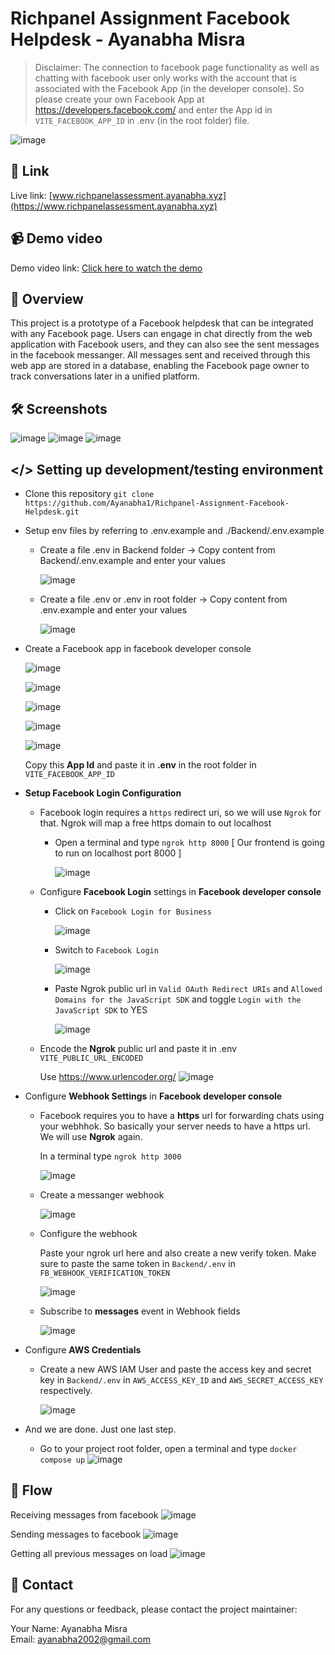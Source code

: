 # Richpanel Assignment Facebook Helpdesk - Ayanabha Misra

> Disclaimer: The connection to facebook page functionality as well as chatting with facebook user only works with the account that is associated with the Facebook App (in the developer console). So please create your own Facebook App at https://developers.facebook.com/ and enter the App id in `VITE_FACEBOOK_APP_ID` in .env (in the root folder) file.

![image](https://github.com/Ayanabha1/Richpanel-Assignment-Facebook-Helpdesk/assets/63809278/a0a57f82-6d8e-4662-999b-ea4919f7a2cd)

## 🔗 Link

Live link: [www.richpanelassessment.ayanabha.xyz](https://www.richpanelassessment.ayanabha.xyz)

## 📹 Demo video

Demo video link: [Click here to watch the demo](https://drive.google.com/file/d/1ixcFvFHSHsq8-tvjZFUlNShPiuhHi8vw/view?usp=drive_link)

## 📖 Overview

This project is a prototype of a Facebook helpdesk that can be integrated with any Facebook page. Users can engage in chat directly from the web application with Facebook users, and they can also see the sent messages in the facebook messanger. All messages sent and received through this web app are stored in a database, enabling the Facebook page owner to track conversations later in a unified platform.

## 🛠 Screenshots

![image](https://github.com/Ayanabha1/Richpanel-Assignment-Facebook-Helpdesk/assets/63809278/316b4160-2d99-4020-8718-5990199271c2)
![image](https://github.com/Ayanabha1/Richpanel-Assignment-Facebook-Helpdesk/assets/63809278/9e720b76-84b5-4d13-9541-481d41ec1d94)
![image](https://github.com/Ayanabha1/Richpanel-Assignment-Facebook-Helpdesk/assets/63809278/b1c4123c-e213-43ed-859a-ce96f4038d49)

## </> Setting up development/testing environment

- Clone this repository `git clone https://github.com/Ayanabha1/Richpanel-Assignment-Facebook-Helpdesk.git`
- Setup env files by referring to .env.example and ./Backend/.env.example

  - Create a file .env in Backend folder -> Copy content from Backend/.env.example and enter your values

    ![image](https://github.com/Ayanabha1/Richpanel-Assignment-Facebook-Helpdesk/assets/63809278/3ffb8cde-660c-41c9-9e3e-366d5e918238)

  - Create a file .env or .env in root folder -> Copy content from .env.example and enter your values

    ![image](https://github.com/Ayanabha1/Richpanel-Assignment-Facebook-Helpdesk/assets/63809278/602d74e7-5446-4c60-b732-97a62ed1ac5f)

- Create a Facebook app in facebook developer console

  ![image](https://github.com/Ayanabha1/Richpanel-Assignment-Facebook-Helpdesk/assets/63809278/a7217b67-6fb8-41f8-af85-b3cfda391949)

  ![image](https://github.com/Ayanabha1/Richpanel-Assignment-Facebook-Helpdesk/assets/63809278/499a478c-b0a0-4f93-b99a-c68170e805ff)

  ![image](https://github.com/Ayanabha1/Richpanel-Assignment-Facebook-Helpdesk/assets/63809278/123e1ec3-9ae9-4b56-898b-141f467be800)

  ![image](https://github.com/Ayanabha1/Richpanel-Assignment-Facebook-Helpdesk/assets/63809278/e049af96-10f1-43dc-a09f-3c1eba07f0b4)

  ![image](https://github.com/Ayanabha1/Richpanel-Assignment-Facebook-Helpdesk/assets/63809278/a89237a5-f841-4da5-b5e6-85f9a3e5f728)

  Copy this **App Id** and paste it in **.env** in the root folder in `VITE_FACEBOOK_APP_ID`

- **Setup Facebook Login Configuration**

  - Facebook login requires a `https` redirect uri, so we will use `Ngrok` for that. Ngrok will map a free https domain to out localhost

    - Open a terminal and type `ngrok http 8000` [ Our frontend is going to run on localhost port 8000 ]

      ![image](https://github.com/Ayanabha1/Richpanel-Assignment-Facebook-Helpdesk/assets/63809278/14196c2b-1946-479f-b7c8-981427fcd2b4)

  - Configure **Facebook Login** settings in **Facebook developer console**

    - Click on `Facebook Login for Business`

      ![image](https://github.com/Ayanabha1/Richpanel-Assignment-Facebook-Helpdesk/assets/63809278/0f07c818-55d3-4d9a-8393-eefa2a2b1067)

    - Switch to `Facebook Login`

      ![image](https://github.com/Ayanabha1/Richpanel-Assignment-Facebook-Helpdesk/assets/63809278/c7ce335f-885e-4985-bb00-375927d23b06)

    - Paste Ngrok public url in `Valid OAuth Redirect URIs` and `Allowed Domains for the JavaScript SDK` and toggle `Login with the JavaScript SDK` to YES

      ![image](https://github.com/Ayanabha1/Richpanel-Assignment-Facebook-Helpdesk/assets/63809278/a543c098-d750-4b4d-afd3-2c9406845ab3)

  - Encode the **Ngrok** public url and paste it in .env `VITE_PUBLIC_URL_ENCODED`

    Use https://www.urlencoder.org/
    ![image](https://github.com/Ayanabha1/Richpanel-Assignment-Facebook-Helpdesk/assets/63809278/be417e9d-4aa5-4cb7-af67-2012e13701e6)

- Configure **Webhook Settings** in **Facebook developer console**

  - Facebook requires you to have a **https** url for forwarding chats using your webhhok. So basically your server needs to have a https url. We will use **Ngrok** again.

    In a terminal type `ngrok http 3000`

    ![image](https://github.com/Ayanabha1/Richpanel-Assignment-Facebook-Helpdesk/assets/63809278/5128bd76-58f5-4092-ba5f-afa41e51a551)

  - Create a messanger webhook

    ![image](https://github.com/Ayanabha1/Richpanel-Assignment-Facebook-Helpdesk/assets/63809278/45f2b92b-770d-4249-bd65-8917802539d2)

  - Configure the webhook

    Paste your ngrok url here and also create a new verify token. Make sure to paste the same token in `Backend/.env` in `FB_WEBHOOK_VERIFICATION_TOKEN`

    ![image](https://github.com/Ayanabha1/Richpanel-Assignment-Facebook-Helpdesk/assets/63809278/fff74a25-6a07-43c4-9e3b-77d645c566bf)

  - Subscribe to **messages** event in Webhook fields

    ![image](https://github.com/Ayanabha1/Richpanel-Assignment-Facebook-Helpdesk/assets/63809278/ca726a82-5256-40f2-981a-b69c7fe17fac)

- Configure **AWS Credentials**

  - Create a new AWS IAM User and paste the access key and secret key in `Backend/.env` in `AWS_ACCESS_KEY_ID` and `AWS_SECRET_ACCESS_KEY` respectively.

    ![image](https://github.com/Ayanabha1/Richpanel-Assignment-Facebook-Helpdesk/assets/63809278/bde99756-95a4-41e8-8a77-66361ee006ab)

- And we are done. Just one last step.
  - Go to your project root folder, open a terminal and type `docker compose up`
    ![image](https://github.com/Ayanabha1/Richpanel-Assignment-Facebook-Helpdesk/assets/63809278/34bb9d63-ed46-41e5-a58d-1668083f799d)

## 📃 Flow

Receiving messages from facebook
![image](https://github.com/Ayanabha1/Richpanel-Assignment-Facebook-Helpdesk/assets/63809278/7ee0d988-d885-44f7-a038-972a2d962577)

Sending messages to facebook
![image](https://github.com/Ayanabha1/Richpanel-Assignment-Facebook-Helpdesk/assets/63809278/096566ed-c181-4d67-8cf3-70024ca29739)

Getting all previous messages on load
![image](https://github.com/Ayanabha1/Richpanel-Assignment-Facebook-Helpdesk/assets/63809278/309f4ad0-9436-4927-bcd7-88705249fcb0)

## 📧 Contact

For any questions or feedback, please contact the project maintainer:

Your Name: Ayanabha Misra  
Email: ayanabha2002@gmail.com
